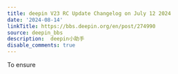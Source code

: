 ```yaml
---
title: deepin V23 RC Update Changelog on July 12 2024
date: '2024-08-14'
linkTitle: https://bbs.deepin.org/en/post/274990
source: deepin_bbs
description:  deepin小助手 
disable_comments: true
---
```

To ensure 
